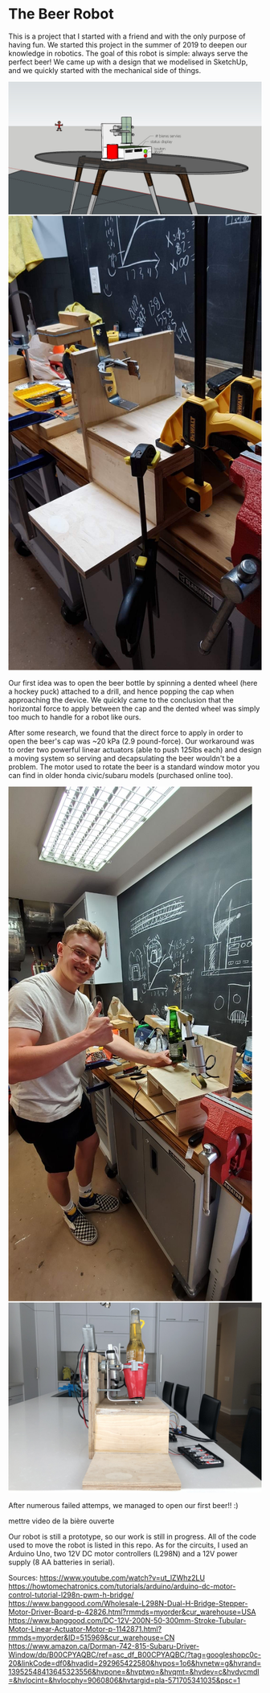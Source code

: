 # The Beer Robot

This is a project that I started with a friend and with the only purpose of having fun. We started this project in the summer of 2019 to deepen our knowledge in robotics. The goal of this robot is simple: always serve the perfect beer! We came up with a design that we modelised in SketchUp, and we quickly started with the mechanical side of things.

![](IMG_1845.JPG)
![](IMG_1846.JPG)

Our first idea was to open the beer bottle by spinning a dented wheel (here a hockey puck) attached to a drill, and hence popping the cap when approaching the device. We quickly came to the conclusion that the horizontal force to apply between the cap and the dented wheel was simply too much to handle for a robot like ours.

After some research, we found that the direct force to apply in order to open the beer's cap was ~20 kPa (2.9 pound-force). Our workaround was to order two powerful linear actuators (able to push 125lbs each) and design a moving system so serving and decapsulating the beer wouldn't be a problem. The motor used to rotate the beer is a standard window motor you can find in older honda civic/subaru models (purchased online too).

![](IMG_1811.JPG)
![](IMG_1841.jpg)

After numerous failed attemps, we managed to open our first beer!! :)

mettre video de la bière ouverte

Our robot is still a prototype, so our work is still in progress. All of the code used to move the robot is listed in this repo. As for the circuits, I used an Arduino Uno, two 12V DC motor controllers (L298N) and a 12V power supply (8 AA batteries in serial).





Sources:
https://www.youtube.com/watch?v=ut_lZWhz2LU
https://howtomechatronics.com/tutorials/arduino/arduino-dc-motor-control-tutorial-l298n-pwm-h-bridge/
https://www.banggood.com/Wholesale-L298N-Dual-H-Bridge-Stepper-Motor-Driver-Board-p-42826.html?rmmds=myorder&cur_warehouse=USA
https://www.banggood.com/DC-12V-200N-50-300mm-Stroke-Tubular-Motor-Linear-Actuator-Motor-p-1142871.html?rmmds=myorder&ID=515969&cur_warehouse=CN
https://www.amazon.ca/Dorman-742-815-Subaru-Driver-Window/dp/B00CPYAQBC/ref=asc_df_B00CPYAQBC/?tag=googleshopc0c-20&linkCode=df0&hvadid=292965422580&hvpos=1o6&hvnetw=g&hvrand=13952548413645323556&hvpone=&hvptwo=&hvqmt=&hvdev=c&hvdvcmdl=&hvlocint=&hvlocphy=9060806&hvtargid=pla-571705341035&psc=1
